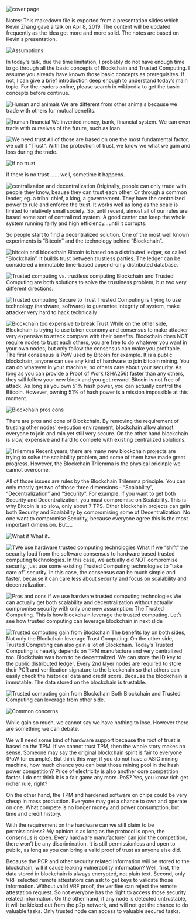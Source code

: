 
![cover page](images/cover.jpg)

Notes: This makedown file is exported from a presentation slides which Kevin Zhang gave a talk on Apr 8, 2019. The content will be updated frequently as the idea get more and more solid. The notes are based on Kevin's presentation. 

![Assumptions](images/Blockchain_Trust_Computation_and_New_Internet_Apr_2019.jpg)

In today's talk, due the time limitation, I probably do not have enough time to go through all the basic concepts of Blockchain and Trusted Computing. I assume you already have known those basic concepts as prerequisites. If not, I can give a brief introduction deep enough to understand today’s main topic. For the readers online, please search in wikipedia to get the basic concepts before continue. 

![Human and animals](images/Blockchain_Trust_Computation_and_New_Internet_Apr_2019_1.jpg)
We are different from other animals because we trade with others for mutual benefits.

![human financial](images/Blockchain_Trust_Computation_and_New_Internet_Apr_2019_2.jpg)
We invented money, bank, financial system. We can even trade with ourselves of the future, such as loan. 

![We need trust](images/Blockchain_Trust_Computation_and_New_Internet_Apr_2019_3.jpg)
All of those are based on one the most fundamental factor, we call it "Trust". With the protection of trust, we know we what we gain and loss during the trade. 

![If no trust](images/Blockchain_Trust_Computation_and_New_Internet_Apr_2019_4.jpg)

If there is no trust ...... well, sometime it happens.

![centralization and decentralization](images/Blockchain_Trust_Computation_and_New_Internet_Apr_2019_5.jpg)
Originally, people can only trade with people they know, beause they can trust each other. Or through a common leader, eg. a tribal chief, a king, a governement. They have the centralized power to rule and enforce the trust. It works well as long as the scale is limited to relatively small society. So, until recent, almost all of our rules are based some sort of centralized system. A good center can keep the whole system running fairly and high efficiency...until it corrupts.

So people start to find a decentralized solution. One of the most well known experiments is “Bitcoin” and the technology behind “Blockchain”.

![bitcoin and blockchain](images/Blockchain_Trust_Computation_and_New_Internet_Apr_2019_6.jpg)
Bitcoin is based on a distributed ledger, so called “Blockchain”. It builds trust between trustless parties. The ledger can be considered a immutable time-based append-only distributed database.

![Trusted computing vs. trustless computing](images/Blockchain_Trust_Computation_and_New_Internet_Apr_2019_7.jpg)
Blockchain and Trusted Computing are both solutions to solve the trustiness problem, but two very different directions.

![Trusted computing Secure to Trust](images/Blockchain_Trust_Computation_and_New_Internet_Apr_2019_8.jpg)
Trusted Computing is trying to use technology (hardware, software) to guarantee integrity of system, make attacker very hard to hack technically

![Blockchain too expensive to break Trust](images/Blockchain_Trust_Computation_and_New_Internet_Apr_2019_9.jpg)
While on the other side, Blockchain is trying to use token economy and consensus to make attacker very expensive to attack compare with their benefits. Blockchain does NOT require nodes to trust each others, you are free to do whatever you want in your own nodes, but only follow the consensus can make you profitable. 
The first consensus is PoW used by Bitcoin for example. It is a public blockchain, anyone can use any kind of hardware to join bitcoin mining. You can do whatever in your machine, no others care about your security. As long as you can provide a Proof of Work (SHA256) faster than any others, they will follow your new block and you get reward. Bitcoin is not free of attack. As long as you own 51% hash power, you can actually control the Bitcoin. However, owning 51% of hash power is a mission impossible at this moment. 

![Blockchain pros cons](images/Blockchain_Trust_Computation_and_New_Internet_Apr_2019_10.jpg)

There are pros and cons of Blockchain.
By removing the requirement of trusting other nodes’ execution environment, blockchain allow almost everyone to join and min yet still very secure. On the other hand blockchain is slow, expensive and hard to compete with existing centralized solutions. 

![Trilemma](images/Blockchain_Trust_Computation_and_New_Internet_Apr_2019_11.jpg)
Recent years, there are many new blockchain projects are trying to solve the scalability problem, and some of them have made great progress. However, the Blockchain Trilemma is the physical pricinple we cannot overcome.

All of those issues are rules by the Blockchain Trilemma principle. 
You can only mostly get two of those three dimensions - “Scalability”, “Decentralization” and “Security”. For example, if you want to get both Security and Decentralization, you must compromise on Scalability. This is why Bitcoin is so slow, only about 7 TPS. Other blockchain projects can gain both Security and Scalability by compromising some of Decentralization. 
No one want to compromise Security, because everyone agree this is the most important dimension. But….

![What if](images/Blockchain_Trust_Computation_and_New_Internet_Apr_2019_12.jpg)
What if...

![TWe use hardware trusted computing technologies](images/Blockchain_Trust_Computation_and_New_Internet_Apr_2019_13.jpg)
What if we “shift” the security load from the software consensus to hardware based trusted computing technologies. In this case, we actually did NOT compromise security, just use some existing Trusted Computing technologies to “take care of” security. In this case, the consensus can be much simple and faster, because it can care less about security and focus on scalability and decentralization.

![Pros and cons if we use hardware trusted computing technologies](images/Blockchain_Trust_Computation_and_New_Internet_Apr_2019_14.jpg)
We can actually get both scalability and decentralization without actually compromise security with only one new assumption: The Trusted Computing. 
This is how blockchain leverage the trusted computing. Let’s see how trusted computing can leverage blockchain in next slide

![Trusted computing gain from Blockchain](images/Blockchain_Trust_Computation_and_New_Internet_Apr_2019_15.jpg)
The benefits lay on both sides, Not only the Blockchain leverage Trust Computing. On the other side, Trusted Computing can also gain a lot of Blockchain.
Today’s Trusted Computing is heavily depends on TPM manufacture and very centralized too. Blockchain was born to be decentralized. We can store the ID key to the public distributed ledger. Every 2nd layer nodes are required to store their PCR and verification signature to the blockchain so that others can easily check the historical data and credit score. 
Because the blockchain is immutable. The data stored on the blockchain is trustable.

![Trusted computing gain from Blockchain](images/Blockchain_Trust_Computation_and_New_Internet_Apr_2019_16.jpg)
Both Blockchain and Trusted Computing can leverage from other side. 

![Common concerns](images/Blockchain_Trust_Computation_and_New_Internet_Apr_2019_17.jpg)

While gain so much, we cannot say we have nothing to lose. However there are something we can debate.

We will need some kind of hardware support because the root of trust is based on the TPM. If we cannot trust TPM, then the whole story makes no sense. Someone may say the original blockchain spirit is fair to everyone (PoW for example). But think this way, if you do not have a ASIC mining machine, how much chance you can beat those mining pool in the hash power competition? Price of electricity is also another core competition factor. I do not think it is a fair game any more. PoS? Yes, you know rich get richer rule, right?

On the other hand, the TPM and hardened software on chips could be very cheap in mass production. Everyone may get a chance to own and operate on one. What compete is no longer money and power consumption, but time and credit history. 

With the requirement on the hardware can we still claim to be permissionless? My opinion is as long as the protocol is open, the consensus is open. Every hardware manufacturer can join the competition, there won’t be any discrimination. It is still permissionless and open to public, as long as you can bring a valid proof of trust as anyone else did.

Because the PCR and other security related information will be stored to the blockchain, will it cause leaking vulnerability information?
Well, first, the data stored in blockchain is always encrypted, not plain text. Second, only VRF selected remote attestators can ask to get keys to validate those information. Without valid VRF proof, the verifiee can reject the remote attestation request. So not everyone has the right to access those security related information. On the other hand, if any node is detected untrustable, it will be kicked out from the p2p network, and will not get the chance to do valuable tasks. Only trusted node can access to valuable secured tasks.




